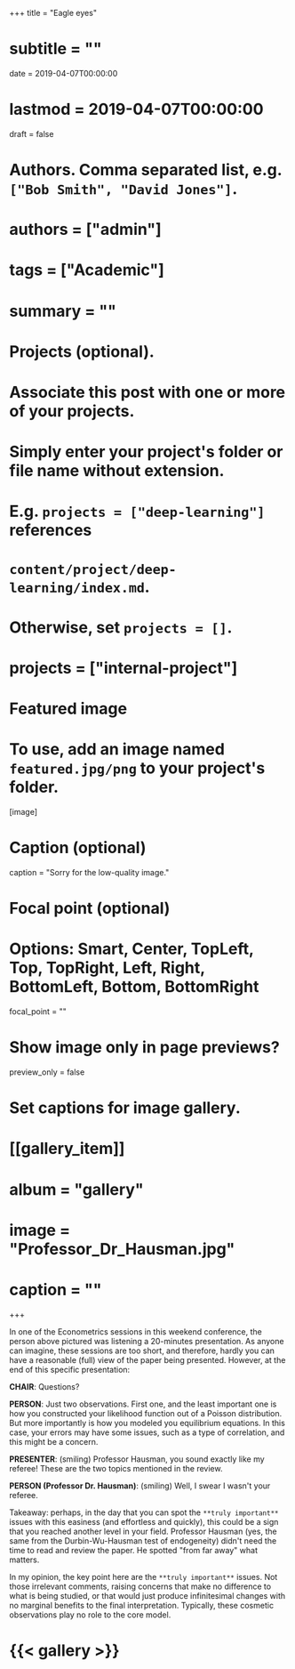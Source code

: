 +++
title = "Eagle eyes"
# subtitle = ""

date = 2019-04-07T00:00:00
# lastmod = 2019-04-07T00:00:00

draft = false

# Authors. Comma separated list, e.g. `["Bob Smith", "David Jones"]`.
# authors = ["admin"]

# tags = ["Academic"]
# summary = ""

# Projects (optional).
#   Associate this post with one or more of your projects.
#   Simply enter your project's folder or file name without extension.
#   E.g. `projects = ["deep-learning"]` references 
#   `content/project/deep-learning/index.md`.
#   Otherwise, set `projects = []`.
# projects = ["internal-project"]

# Featured image
# To use, add an image named `featured.jpg/png` to your project's folder. 
[image]
  # Caption (optional)
  caption = "Sorry for the low-quality image."

  # Focal point (optional)
  # Options: Smart, Center, TopLeft, Top, TopRight, Left, Right, BottomLeft, Bottom, BottomRight
  focal_point = ""

  # Show image only in page previews?
  preview_only = false

# Set captions for image gallery.

# [[gallery_item]]
# album = "gallery"
# image = "Professor_Dr_Hausman.jpg"
# caption = ""

+++
    
In one of the Econometrics sessions in this weekend conference, the person above pictured was listening a 20-minutes presentation. As anyone can imagine, these sessions are too short, and therefore, hardly you can have a reasonable (full) view of the paper being presented. However, at the end of this specific presentation:

**CHAIR**: Questions?

**PERSON**: Just two observations. First one, and the least important one is how you constructed your likelihood function out of a Poisson distribution. But more importantly is how you modeled you equilibrium equations. In this case, your errors may have some issues, such as a type of correlation, and this might be a concern.

**PRESENTER**: (smiling) Professor Hausman, you sound exactly like my referee! These are the two topics mentioned in the review.

**PERSON (Professor Dr. Hausman)**: (smiling) Well, I swear I wasn't your referee.

Takeaway: perhaps, in the day that you can spot the `**truly important**` issues with this easiness (and effortless and quickly), this could be a sign that you reached another level in your field. Professor Hausman (yes, the same from the Durbin-Wu-Hausman test of endogeneity) didn't need the time to read and review the paper. He spotted "from far away" what matters.

In my opinion, the key point here are the `**truly important**` issues. Not those irrelevant comments, raising concerns that make no difference to what is being studied, or that would just produce infinitesimal changes with no marginal benefits to the final interpretation. Typically, these cosmetic observations play no role to the core model.

# {{< gallery >}}